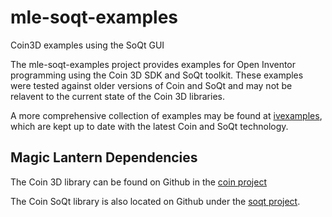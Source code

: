 # mle-soqt-examples
Coin3D examples using the SoQt GUI

The mle-soqt-examples project provides examples for Open Inventor programming using the Coin 3D SDK and SoQt toolkit.
These examples were tested against older versions of Coin and SoQt and may not be relavent to the current state of the
Coin 3D libraries.

A more comprehensive collection of examples may be found at [ivexamples](https://github.com/coin3d/ivexamples), which
are kept up to date with the latest Coin and SoQt technology.

## Magic Lantern Dependencies
The Coin 3D library can be found on Github in the [coin project](https://github.com/magic-lantern-studio/coin)

The Coin SoQt library is also located on Github under the [soqt project](https://github.com/magic-lantern-studio/soqt).
